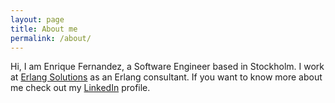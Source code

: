 ```yaml
---
layout: page
title: About me
permalink: /about/
---
```


Hi, I am Enrique Fernandez, a Software Engineer based in Stockholm. I work
at [Erlang Solutions][esl] as an Erlang consultant. If you want to know
more about me check out my [LinkedIn][linkedin] profile.

[esl]: http://erlang-solutions.com
[linkedin]: http://se.linkedin.com/pub/enrique-fern%C3%A1ndez-casado/b/2ab/359/en
